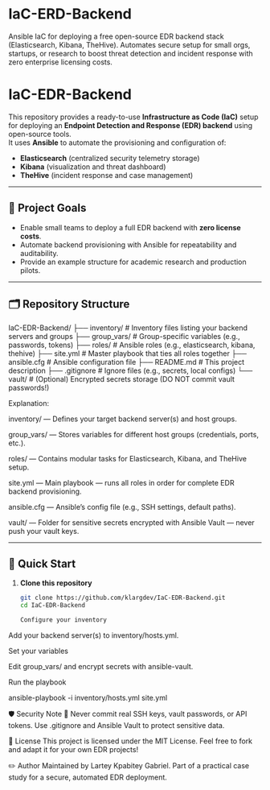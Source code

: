 # IaC-ERD-Backend
Ansible IaC for deploying a free open-source EDR backend stack (Elasticsearch, Kibana, TheHive). Automates secure setup for small orgs, startups, or research to boost threat detection and incident response with zero enterprise licensing costs.

# IaC-EDR-Backend

This repository provides a ready-to-use **Infrastructure as Code (IaC)** setup for deploying an **Endpoint Detection and Response (EDR) backend** using open-source tools.  
It uses **Ansible** to automate the provisioning and configuration of:

- **Elasticsearch** (centralized security telemetry storage)
- **Kibana** (visualization and threat dashboard)
- **TheHive** (incident response and case management)

---

## 📌 **Project Goals**

- Enable small teams to deploy a full EDR backend with **zero license costs**.
- Automate backend provisioning with Ansible for repeatability and auditability.
- Provide an example structure for academic research and production pilots.

---

## 🗂️ **Repository Structure**
IaC-EDR-Backend/
├── inventory/       # Inventory files listing your backend servers and groups
├── group_vars/      # Group-specific variables (e.g., passwords, tokens)
├── roles/           # Ansible roles (e.g., elasticsearch, kibana, thehive)
├── site.yml         # Master playbook that ties all roles together
├── ansible.cfg      # Ansible configuration file
├── README.md        # This project description
├── .gitignore       # Ignore files (e.g., secrets, local configs)
└── vault/           # (Optional) Encrypted secrets storage (DO NOT commit vault passwords!)

Explanation:

inventory/ — Defines your target backend server(s) and host groups.

group_vars/ — Stores variables for different host groups (credentials, ports, etc.).

roles/ — Contains modular tasks for Elasticsearch, Kibana, and TheHive setup.

site.yml — Main playbook — runs all roles in order for complete EDR backend provisioning.

ansible.cfg — Ansible’s config file (e.g., SSH settings, default paths).

vault/ — Folder for sensitive secrets encrypted with Ansible Vault — never push your vault keys.


---

## 🚀 **Quick Start**

1. **Clone this repository**

   ```bash
   git clone https://github.com/klargdev/IaC-EDR-Backend.git
   cd IaC-EDR-Backend

   Configure your inventory

Add your backend server(s) to inventory/hosts.yml.

Set your variables

Edit group_vars/ and encrypt secrets with ansible-vault.

Run the playbook

ansible-playbook -i inventory/hosts.yml site.yml

🛡️ Security Note
🚫 Never commit real SSH keys, vault passwords, or API tokens.
Use .gitignore and Ansible Vault to protect sensitive data.

📖 License
This project is licensed under the MIT License.
Feel free to fork and adapt it for your own EDR projects!


✏️ Author
Maintained by Lartey Kpabitey Gabriel.
Part of a practical case study for a secure, automated EDR deployment.

